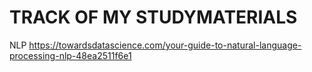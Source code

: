 # TRACK OF MY STUDYMATERIALS
NLP
https://towardsdatascience.com/your-guide-to-natural-language-processing-nlp-48ea2511f6e1
